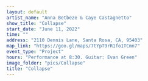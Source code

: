 ```yaml
---
layout: default
artist_name: "Anna Betbeze & Caye Castagnetto"
show_title: "Collapse"
start_date: "June 11, 2022"
time: ""
address: "2110 Dennis Lane, Santa Rosa, CA, 95403"
map_link: "https://goo.gl/maps/7tYpT9rR1fo1TCmn7"
event_type: "Project"
hours: "Performance at 8:30. Guitar: Evan Green"
image_folder: "pics/Collapse"
title: "Collapse"
---
```

